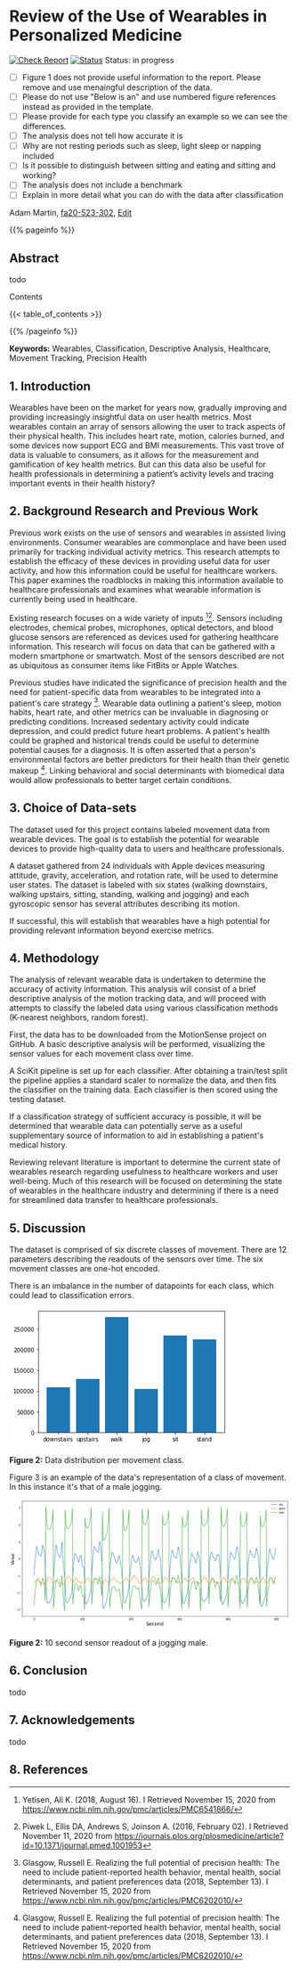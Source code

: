 # Review of the Use of Wearables in Personalized Medicine

[![Check Report](https://github.com/cybertraining-dsc/fa20-523-302/workflows/Check%20Report/badge.svg)](https://github.com/cybertraining-dsc/fa20-523-302/actions)
[![Status](https://github.com/cybertraining-dsc/fa20-523-302/workflows/Status/badge.svg)](https://github.com/cybertraining-dsc/fa20-523-302/actions)
Status: in progress

- [ ] Figure 1 does not provide useful information to the report. Please remove and use menaingful description of the data.
- [ ] Please do not use "Below is an" and use numbered figure references instead as provided in the template.
- [ ] Please provide for each type you classify an example so we can see the differences.
- [ ] The analysis does not tell how accurate it is
- [ ] Why are not resting periods such as sleep, light sleep or napping included
- [ ] Is it possible to distinguish between sitting and eating and sitting and working?
- [ ] The analysis does not include a benchmark
- [ ] Explain in more detail what you can do with the data after classification

Adam Martin, [fa20-523-302](https://github.com/cybertraining-dsc/fa20-523-302), [Edit](https://github.com/cybertraining-dsc/fa20-523-302/blob/main/project/project.md)

{{% pageinfo %}}

## Abstract
todo

Contents

{{< table_of_contents >}}

{{% /pageinfo %}}

**Keywords:** Wearables, Classification, Descriptive Analysis, Healthcare, Movement Tracking, Precision Health

## 1. Introduction

Wearables have been on the market for years now, gradually improving and providing increasingly insightful data on user health metrics. Most wearables contain an array of sensors allowing the user to track aspects of their physical health. This includes heart rate, motion, calories burned, and some devices now support ECG and BMI measurements. This vast trove of data is valuable to consumers, as it allows for the measurement and gamification of key health metrics. But can this data also be useful for health professionals in determining a patient’s activity levels and tracing important events in their health history?


## 2. Background Research and Previous Work

Previous work exists on the use of sensors and wearables in assisted living environments.  Consumer wearables are commonplace and have been used primarily for tracking individual activity metrics.  This research attempts to establish the efficacy of these devices in providing useful data for user activity, and how this information could be useful for healthcare workers.  This paper examines the roadblocks in making this information available to healthcare professionals and examines what wearable information is currently being used in healthcare.

Existing research focuses on a wide variety of inputs [^2][^1].  Sensors including electrodes, chemical probes, microphones, optical detectors, and blood glucose sensors are referenced as devices used for gathering healthcare information.  This research will focus on data that can be gathered with a modern smartphone or smartwatch.  Most of the sensors described are not as ubiquitous as consumer items like FitBits or Apple Watches.

Previous studies have indicated the significance of precision health and the need for patient-specific data from wearables to be integrated into a patient's care strategy [^4].  Wearable data outlining a patient's sleep, motion habits, heart rate, and other metrics can be invaluable in diagnosing or predicting conditions.  Increased sedentary activity could indicate depression, and could predict future heart problems.  A patient's health could be graphed and historical trends could be useful to determine potential causes for a diagnosis.
It is often asserted that a person's environmental factors are better predictors for their health than their genetic makeup [^4].  Linking behavioral and social determinants with biomedical data would allow professionals to better target certain conditions. 

## 3. Choice of Data-sets

The dataset used for this project contains labeled movement data from wearable devices.  The goal is to establish the potential for wearable devices to provide high-quality data to users and healthcare professionals.

A dataset gathered from 24 individuals with Apple devices measuring attitude, gravity, acceleration, and rotation rate, will be used to determine user states.  The dataset is labeled with six states (walking downstairs, walking upstairs, sitting, standing, walking and jogging) and each gyroscopic sensor has several attributes describing its motion.

If successful, this will establish that wearables have a high potential for providing relevant information beyond exercise metrics.

## 4. Methodology

The analysis of relevant wearable data is undertaken to determine the accuracy of activity information.  This analysis will consist of a brief descriptive analysis of the motion tracking data, and will proceed with attempts to classify the labeled data using various classification methods (K-nearest neighbors, random forest).

First, the data has to be downloaded from the MotionSense project on GitHub.  A basic descriptive analysis will be performed, visualizing the sensor values for each movement class over time.

A SciKit pipeline is set up for each classifier.  After obtaining a train/test split the pipeline applies a standard scaler to normalize the data, and then fits the classifier on the training data.  Each classifier is then scored using the testing dataset.

If a classification strategy of sufficient accuracy is possible, it will be determined that wearable data can potentially serve as a useful supplementary source of information to aid in establishing a patient's medical history.

Reviewing relevant literature is important to determine the current state of wearables research regarding usefulness to healthcare workers and user well-being.  Much of this research will be focused on determining the state of wearables in the healthcare industry and determining if there is a need for streamlined data transfer to healthcare professionals.
 

## 5. Discussion

The dataset is comprised of six discrete classes of movement.  There are 12 parameters describing the readouts of the sensors over time.  The six movement classes are one-hot encoded.

There is an imbalance in the number of datapoints for each class, which could lead to classification errors.

![Figure 2](https://raw.githubusercontent.com/cybertraining-dsc/fa20-523-302/main/project/images/occurence.png)

**Figure 2:** Data distribution per movement class.

Figure 3 is an example of the data's representation of a class of movement.  In this instance it's that of a male jogging.

![Figure 3](https://raw.githubusercontent.com/cybertraining-dsc/fa20-523-302/main/project/images/timeseries_run.png)

**Figure 2:** 10 second sensor readout of a jogging male.


## 6. Conclusion
todo

## 7. Acknowledgements 
todo

## 8. References

[^1]: Piwek L, Ellis DA, Andrews S, Joinson A. (2016, February 02).  I Retrieved November 11, 2020 from <https://journals.plos.org/plosmedicine/article?id=10.1371/journal.pmed.1001953>  

[^2]: Yetisen, Ali K. (2018, August 16).  I Retrieved November 15, 2020 from <https://www.ncbi.nlm.nih.gov/pmc/articles/PMC6541866/>

[^3]: Loncar-Turukalo, Tatjana, Literature on Wearable Technology for Connected Health: Scoping Review of Research Trends, Advances, and Barriers (2019, September 21). I Retrieved November 02, 2020 from <https://www.ncbi.nlm.nih.gov/pmc/articles/PMC6818529/>

[^4]: Glasgow, Russell E. Realizing the full potential of precision health: The need to include patient-reported health behavior, mental health, social determinants, and patient preferences data (2018, September 13). I Retrieved November 15, 2020 from <https://www.ncbi.nlm.nih.gov/pmc/articles/PMC6202010/>

[^5]: Malekzadeh, Mohammad. Mobile Sensor Data Anonymization (2018).  I Retrieved September 18, 2020 from <http://doi.acm.org/10.1145/3302505.3310068>



